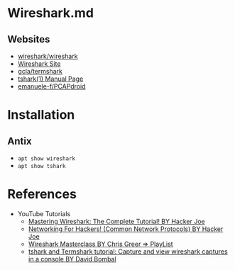 # Wireshark.md

## Websites

* [wireshark/wireshark](https://github.com/wireshark/wireshark)
* [Wireshark Site](https://www.wireshark.org/)
* [gcla/termshark](https://github.com/gcla/termshark)
* [tshark(1) Manual Page](https://www.wireshark.org/docs/man-pages/tshark.html)
* [emanuele-f/PCAPdroid](https://github.com/emanuele-f/PCAPdroid)

# Installation

## Antix

* `apt show wireshark`
* `apt show tshark`

# References

* YouTube Tutorials
  * [Mastering Wireshark: The Complete Tutorial! BY Hacker Joe](https://www.youtube.com/watch?v=a_4MjV_-7Sw)
  * [Networking For Hackers! (Common Network Protocols) BY Hacker Joe](https://www.youtube.com/watch?v=p3vaaD9pn9I)
  * [Wireshark Masterclass BY Chris Greer => PlayList](https://www.youtube.com/playlist?list=PLW8bTPfXNGdC5Co0VnBK1yVzAwSSphzpJ)
  * [tshark and Termshark tutorial: Capture and view wireshark captures in a console BY David Bombal](https://www.youtube.com/watch?v=HoYgPlmOZgo)
